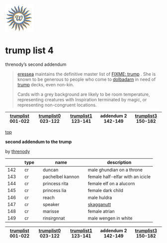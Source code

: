 ![wsun](assets/wsun.gif)

# trump list 4

 threnody’s second addendum
>
>    [eressea](eressea.md)  maintains the definitive master list of  [FIXME: trump](trump.md) . She is known to be generous to people who come to  [dolbadarn](dolbadarn.md)  in need of  [trump](trump.md)  decks, even non-kin. 
>
>   Cards with a grey background are likely to be room temperature, representing creatures with Inspiration terminated by magic, or representing non-congruent locations. 

|  [trumplist](trumplist.md) 001-022  |  [trumplist0](trumplist0.md) 023-122  |  [trumplist1](trumplist1.md) 123-141  | addendum 2 142-149  |  [trumplist3](trumplist3.md) 150-182  | 
| ----------------------------------- | ------------------------------------- | ------------------------------------- | ------------------- | ------------------------------------- | 

 [top](#top) 

  **second addendum to the trump**

 by  [threnody](threnody.md) 

|       |   |  type  |   |  name              |   |  description                       | 
| ----- | - | ------ | - | ------------------ | - | ---------------------------------- | 
|  142  |   |  cr    |   |  duncan            |   |  male ghundian on a throne         | 
|  143  |   |  cr    |   |  pachelbel kannon  |   |  female half-elfar with an icicle  | 
|  144  |   |  cr    |   |  princess rita     |   |  female elf on a alucorn           | 
|  145  |   |  cr    |   |  princess lia      |   |  female dark child                 | 
|  146  |   |  cr    |   |  reach             |   |  male huldra                       | 
|  147  |   |  cr    |   |  speaker           |   |  [skagganutt](skagganutt.md)       | 
|  148  |   |  cr    |   |  marisse           |   |  female atrian                     | 
|  149  |   |  cr    |   |  rinsirgnnat       |   |  male wengen in white              | 

|  [trumplist](trumplist.md) 001-022  |  [trumplist0](trumplist0.md) 023-122  |  [trumplist1](trumplist1.md) 123-141  | addendum 2 142-149  |  [trumplist3](trumplist3.md) 150-182  | 
| ----------------------------------- | ------------------------------------- | ------------------------------------- | ------------------- | ------------------------------------- | 

 